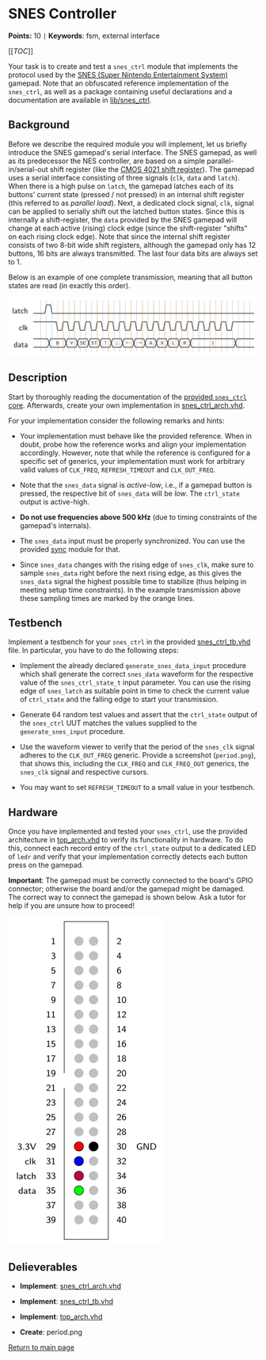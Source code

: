 
# SNES Controller

**Points:** 10 `|` **Keywords**: fsm, external interface

[[_TOC_]]

Your task is to create and test a `snes_ctrl` module that implements the protocol used by the [SNES (Super Nintendo Entertainment System)](https://en.wikipedia.org/wiki/Super_Nintendo_Entertainment_System) gamepad.
Note that an obfuscated reference implementation of the `snes_ctrl`, as well as a package containing useful declarations and a documentation are available in [lib/snes_ctrl](../../../lib/snes_ctrl/).



## Background

Before we describe the required module you will implement, let us briefly introduce the SNES gamepad's serial interface.
The SNES gamepad, as well as its predecessor the NES controller, are based on a simple parallel-in/serial-out shift register (like the [CMOS 4021 shift register](https://www.ti.com/product/CD4021B)).
The gamepad uses a serial interface consisting of three signals (`clk`, `data` and `latch`).
When there is a high pulse on `latch`, the gamepad latches each of its buttons' current state (pressed / not pressed) in an internal shift register (this referred to as *parallel load*).
Next, a dedicated clock signal, `clk`, signal can be applied to serially shift out the latched button states.
Since this is internally a shift-register, the `data` provided by the SNES gamepad will change at each active (rising) clock edge (since the shift-register "shifts" on each rising clock edge).
Note that since the internal shift register consists of two 8-bit wide shift registers, although the gamepad only has 12 buttons, 16 bits are always transmitted.
The last four data bits are always set to 1.


Below is an example of one complete transmission, meaning that all button states are read (in exactly this order).

![Example SNES Transmission](.mdata/snes_timing.svg)



## Description

Start by thoroughly reading the documentation of the [provided `snes_ctrl` core](../../../lib/snes_ctrl/doc.md).
Afterwards, create your own implementation in [snes_ctrl_arch.vhd](src/snes_ctrl_arch.vhd).

For your implementation consider the following remarks and hints:

- Your implementation must behave like the provided reference.
When in doubt, probe how the reference works and align your implementation accordingly.
However, note that while the reference is configured for a specific set of generics, your implementation must work for arbitrary valid values of `CLK_FREQ`, `REFRESH_TIMEOUT` and `CLK_OUT_FREQ`.

- Note that the `snes_data` signal is *active-low*, i.e., if a gamepad button is pressed, the respective bit of `snes_data` will be *low*.
The `ctrl_state` output is active-high.

- **Do not use frequencies above 500 kHz** (due to timing constraints of the gamepad's internals).

- The `snes_data` input must be properly synchronized. You can use the provided [sync](../../../lib/sync) module for that.

- Since `snes_data` changes with the rising edge of `snes_clk`, make sure to sample `snes_data` right before the next rising edge, as this gives the `snes_data` signal the highest possible time to stabilize (thus helping in meeting setup time constraints).
In the example transmission above these sampling times are marked by the orange lines.




## Testbench

Implement a testbench for your `snes_ctrl` in the provided [snes_ctrl_tb.vhd](tb/snes_ctrl_tb.vhd) file.
In particular, you have to do the following steps:

- Implement the already declared `generate_snes_data_input` procedure which shall generate the correct `snes_data` waveform for the respective value of the `snes_ctrl_state_t` input parameter.
You can use the rising edge of `snes_latch` as suitable point in time to check the current value of `ctrl_state` and the falling edge to start your transmission.

- Generate 64 random test values and assert that the `ctrl_state` output of the `snes_ctrl` UUT matches the values supplied to the `generate_snes_input` procedure.

- Use the waveform viewer to verify that the period of the `snes_clk` signal adheres to the `CLK_OUT_FREQ` generic.
Provide a screenshot (`period.png`), that shows this, including the `CLK_FREQ` and `CLK_FREQ_OUT` generics, the `snes_clk` signal and respective cursors.

- You may want to set `REFRESH_TIMEOUT` to a small value in your testbench.




## Hardware

Once you have implemented and tested your `snes_ctrl`, use the provided architecture in [top_arch.vhd](top_arch.vhd) to verify its functionality in hardware. To do this, connect each record entry of the `ctrl_state` output to a dedicated LED of `ledr` and verify that your implementation correctly detects each button press on the gamepad.

**Important**: The gamepad must be correctly connected to the board's GPIO connector; otherwise the board and/or the gamepad might be damaged.
The correct way to connect the gamepad is shown below.
Ask a tutor for help if you are unsure how to proceed!


![SNES to GPIO Connector Mapping](.mdata/gpio_board_connector_pinout.svg)


## Delieverables

- **Implement**: [snes_ctrl_arch.vhd](src/snes_ctrl_arch.vhd)

- **Implement**: [snes_ctrl_tb.vhd](tb/snes_ctrl_tb.vhd)

- **Implement**: [top_arch.vhd](top_arch.vhd)

- **Create**: period.png


[Return to main page](../../../README.md)
